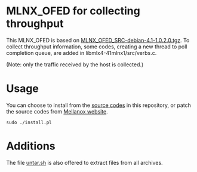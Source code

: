# MLNX_OFED for collecting throughput

This MLNX_OFED is based on [MLNX_OFED_SRC-debian-4.1-1.0.2.0.tgz](http://www.mellanox.com/downloads/ofed/MLNX_OFED-4.1-1.0.2.0/MLNX_OFED_SRC-debian-4.1-1.0.2.0.tgz). To collect throughput information, some codes, creating a new thread to poll completion queue, are added in libmlx4-41mlnx1/src/verbs.c.

(Note: only the traffic received by the host is collected.)


# Usage

You can choose to install from the [source codes](./MLNX_OFED_SRC-4.1-1.0.2.0) in this repository, or patch the source codes from [Mellanox website](http://www.mellanox.com/downloads/ofed/MLNX_OFED-4.1-1.0.2.0/MLNX_OFED_SRC-debian-4.1-1.0.2.0.tgz).

```
sudo ./install.pl
```

# Additions

The file [untar.sh](./tool/untar.sh) is also offered to extract files from all archives.